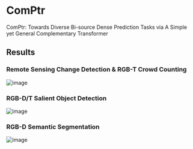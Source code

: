 # ComPtr

ComPtr: Towards Diverse Bi-source Dense Prediction Tasks via A Simple yet General Complementary Transformer

## Results

### Remote Sensing Change Detection & RGB-T Crowd Counting

![image](https://github.com/lartpang/ComPtr/assets/26847524/5229a969-0cc7-406a-9f0f-97074e7537c8)

### RGB-D/T Salient Object Detection

![image](https://github.com/lartpang/ComPtr/assets/26847524/cd4152c9-062f-4757-8d0a-8f436bd9e48b)

### RGB-D Semantic Segmentation

![image](https://github.com/lartpang/ComPtr/assets/26847524/e511c6a8-3773-4364-9dea-19f893fe8a8b)
